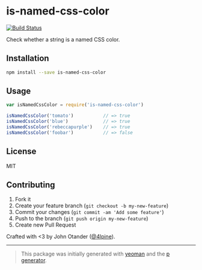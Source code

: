 # is-named-css-color

[![Build Status](https://secure.travis-ci.org/johnotander/is-named-css-color.png?branch=master)](https://travis-ci.org/johnotander/is-named-css-color)

Check whether a string is a named CSS color.

## Installation

```bash
npm install --save is-named-css-color
```

## Usage

```javascript
var isNamedCssColor = require('is-named-css-color')

isNamedCssColor('tomato')           // => true
isNamedCssColor('blue')             // => true
isNamedCssColor('rebeccapurple')    // => true
isNamedCssColor('foobar')           // => false
```

## License

MIT

## Contributing

1. Fork it
2. Create your feature branch (`git checkout -b my-new-feature`)
3. Commit your changes (`git commit -am 'Add some feature'`)
4. Push to the branch (`git push origin my-new-feature`)
5. Create new Pull Request

Crafted with <3 by John Otander ([@4lpine](https://twitter.com/4lpine)).

***

> This package was initially generated with [yeoman](http://yeoman.io) and the [p generator](https://github.com/johnotander/generator-p.git).
